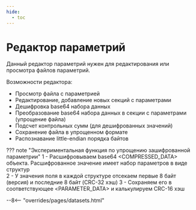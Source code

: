 ```yaml
---
hide:
  - toc
---
```

# Редактор параметрий

Данный редактор параметрий нужен для редактирования или просмотра файлов параметрий.  

Возможности редактора:  
- Просмотр файла с параметрией  
- Редактирование, добавление новых секций с параметрами  
- Дешифровка base64 набора данных  
- Преобразование base64 набора данных в секции с параметрами (упрощение файла)  
- Подсчет контрольных сумм (для дешифрованных значений)  
- Сохранение файла в упрощенном формате  
- Распознавание little-endian порядка байтов  

??? note "Экспериментальная функция по упрощению зашифрованной параметрии"
    1 - Расшифровываем base64 <COMPRESSED_DATA> объекта. Расшифрованное значение имеет набор параметров в виде структур <SW-CNT>  
    2 - У значения поля <DATEN> в каждой структуре <SW-CNT> отсекаем первые 8 байт (версия) и последние 8 байт (CRC-32 хэш)
    3 - Сохраняем его в соответствующее <PARAMETER_DATA> и калькулируем CRC-16 хэш  

--8<-- "overrides/pages/datasets.html"